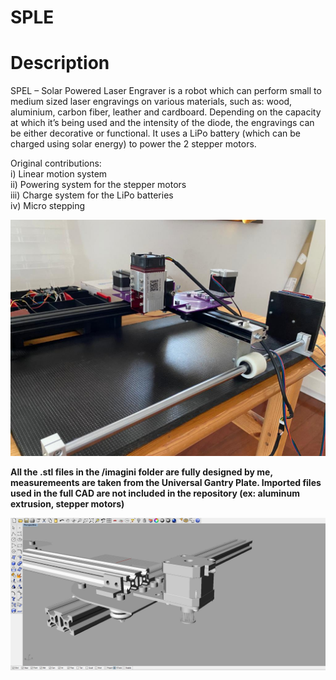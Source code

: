 # SPLE


# Description

SPEL – Solar Powered Laser Engraver is a robot which can perform small to medium sized laser engravings on various  materials, such as: wood, aluminium, carbon fiber, leather and cardboard. Depending on the capacity at which it’s being used and the intensity of the diode, the engravings can be either decorative or functional. It uses a LiPo battery (which can be charged using solar energy) to power the 2 stepper motors.


Original contributions:  
  i)   Linear motion system  
  ii)  Powering system for the stepper motors  
  iii) Charge system for the LiPo batteries  
  iv)  Micro stepping  


<img src="/imagini/full.jpg">

**All the .stl files in the /imagini folder are fully designed by me, measuremeents are taken from the Universal Gantry Plate. Imported files used in the full CAD are not included in the repository (ex: aluminum extrusion, stepper motors)**


<img src="/imagini/CAD.JPG">


  

